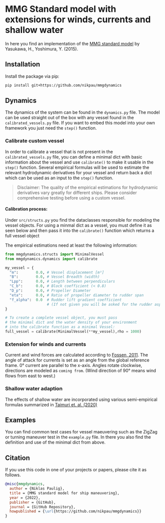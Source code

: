 # MMG Standard model with extensions for winds, currents and shallow water

In here you find an implementation of the [MMG standard model](https://doi.org/10.1007/s00773-014-0293-y) by Yasukawa, H., Yoshimura, Y. (2015).

## Installation

Install the package via pip:

```bash
pip install git+https://github.com/nikpau/mmgdynamics
```

## Dynamics

The dynamics of the system can be found in the `dynamics.py` file. The model can be used straight out of the box with any vessel found in the `calibrated_vessels.py` file. If you want to embed this model into your own framework you just need the `step()` function.

### Calibrate custom vessel

In order to calibrate a vessel that is not present in the `calibrated_vessels.py` file, you can define a minimal dict with basic information about the vessel and use `calibrate()` to make it usable in the `step()` function. Several empirical formulas will be used to estimate the relevant hydrodynamic derivatives for your vessel and return back a dict which can be used as an input to the `step()` function.
> Disclaimer: The quality of the empirical estimations for hydrodynamic derivatives vary greatly for different ships. Please consider comprehensive testing before using a custom vessel.

#### Calibration process:

Under `src/structs.py` you find the dataclasses responsible for modeling the vessel objects. For using a minmal dict as a vessel, you must define it as seen below and then pass it into the `calibrate()` function which returns a full vessel object

The empirical estimations need at least the following information:

```python
from mmgdynamics.structs import MinimalVessel
from mmgdynamics.dynamics import calibrate

my_vessel = {
  "m":        0.0, # Vessel displacement [m³]
  "B":        0.0, # Vessel Breadth (width)
  "Lpp":      0.0, # Length between perpendiculars
  "C_b":      0.0, # Block coefficient (< 0.8)
  "D_p":      0.0, # Propeller Diameter
  "eta":      0.0, # Ratio of propeller diameter to rudder span
  "f_alpha":  0.0  # Rudder lift gradient coefficient 
                   # (If not given you will be asked for the rudder aspect ratio)
}

# To create a complete vessel object, you must pass
# the minimal dict and the water density of your environment 
# into the calibrate function as a minimal Vessel:
full_vessel = calibrate(MinimalVessel(**my_vessel),rho = 1000)
```

### Extension for winds and currents

Current and wind forces are calculated according to [Fossen, 2011](https://doi.org/10.1002/9781119994138). 
The angle of attack for currents is set as an angle from the global reference frame. 0° current are parallel to the x-axis. Angles rotate clockwise, directions are modeled as `coming from`. (Wind direction of 90° means wind flows from east to west.)

### Shallow water adaption

The effects of shallow water are incorporated using various semi-empirical formulas summarized in [Taimuri et. al. (2020)](https://doi.org/10.1016/j.oceaneng.2020.108103)

## Examples

You can find common test cases for vessel maeuvering such as the ZigZag or turning maneuver test in the `example.py` file. In there you also find the definition and use of the minimal dict from above.


## Citation

If you use this code in one of your projects or papers, please cite it as follows.

```bibtex
@misc{mmgdynamics,
  author = {Niklas Paulig},
  title = {MMG standard model for ship maneuvering},
  year = {2022},
  publisher = {GitHub},
  journal = {GitHub Repository},
  howpublished = {\url{https://github.com/nikpau/mmgdynamics}}
}
```
